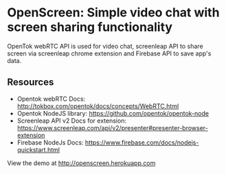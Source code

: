 # OpenScreen: Simple video chat with screen sharing functionality

OpenTok webRTC API is used for video chat, screenleap API to share screen via screenleap chrome extension and Firebase API to save app's data.


## Resources
* Opentok webRTC Docs: <http://tokbox.com/opentok/docs/concepts/WebRTC.html>
* Opentok NodeJS library: <https://github.com/opentok/opentok-node>
* Screenleap API v2 Docs for extension: <https://www.screenleap.com/api/v2/presenter#presenter-browser-extension>
* Firebase NodeJs Docs: <https://www.firebase.com/docs/nodejs-quickstart.html>

View the demo at <http://openscreen.herokuapp.com>

